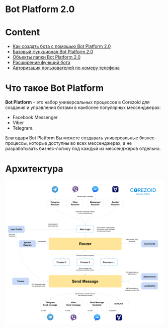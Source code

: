 # **Bot Platform 2.0**

  

# Content



- [Как создать бота с помощью Bot Platform 2.0](create_bot.md)
- [Базовый функционал Bot Platform 2.0](basic_function.md)
- [Объекты папки Bot Platform 2.0](object_folder.md)
- [Расширение функций бота](expansion.md)
- [Авторизация пользователей по номеру телефона](authorization.md)

  
  
  

# Что такое Bot Platform

**Bot Platform** - это набор универсальных процессов в Corezoid для создания и управления ботами в наиболее популярных мессенджерах:

-   Facebook Messenger
-   Viber
-   Telegram.

Благодаря Bot Platform Вы можете создавать универсальные бизнес-процессы, которые доступны во всех мессенджерах, а не разрабатывать бизнес-логику под каждый из мессенджеров отдельно.

# Архитектура

  ![img](../img/bot_platform_v2/architecture.png)
